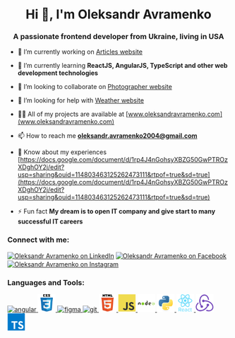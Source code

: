 <h1 align="center">Hi 👋, I'm Oleksandr Avramenko</h1>
<h3 align="center">A passionate frontend developer from Ukraine, living in USA</h3>

- 🔭 I’m currently working on [Articles website](https://github.com/aaavramenk0/articles-fullstack)

- 🌱 I’m currently learning **ReactJS, AngularJS, TypeScript and other web development technologies**

- 👯 I’m looking to collaborate on [Photographer website](https://github.com/aaavramenk0/photographer-website)

- 🤝 I’m looking for help with [Weather website](https://github.com/aaavramenk0/Weather-WebApp)

- 👨‍💻 All of my projects are available at [www.oleksandravramenko.com](www.oleksandravramenko.com)

- 📫 How to reach me **oleksandr.avramenko2004@gmail.com**

- 📄 Know about my experiences [https://docs.google.com/document/d/1rp4J4nGohsyXBZG50GwPTROzXDghOY2j/edit?usp=sharing&ouid=114803463125262473111&rtpof=true&sd=true](https://docs.google.com/document/d/1rp4J4nGohsyXBZG50GwPTROzXDghOY2j/edit?usp=sharing&ouid=114803463125262473111&rtpof=true&sd=true)

- ⚡ Fun fact **My dream is to open IT company and give start to many successful IT careers**

<h3 align="left">Connect with me:</h3>
<p align="left">
<a href="https://linkedin.com/in/oleksandr-avramenko" target="blank"><img align="center" src="https://raw.githubusercontent.com/rahuldkjain/github-profile-readme-generator/master/src/images/icons/Social/linked-in-alt.svg" alt="Oleksandr Avramenko on LinkedIn" height="30" width="40" /></a>
<a href="https://www.facebook.com/profile.php?id=100012455267566" target="blank"><img align="center" src="https://raw.githubusercontent.com/rahuldkjain/github-profile-readme-generator/master/src/images/icons/Social/facebook.svg" alt="Oleksandr Avramenko on Facebook" height="30" width="40" /></a>
<a href="https://www.instagram.com/_aaavramenko_/" target="blank"><img align="center" src="https://raw.githubusercontent.com/rahuldkjain/github-profile-readme-generator/master/src/images/icons/Social/instagram.svg" alt="Oleksandr Avramenko on Instagram" height="30" width="40" /></a>
</p>

<h3 align="left">Languages and Tools:</h3>
<p align="left"> <a href="https://angular.io" target="_blank" rel="noreferrer"> <img src="https://angular.io/assets/images/logos/angular/angular.svg" alt="angular" width="40" height="40"/> </a> <a href="https://www.w3schools.com/css/" target="_blank" rel="noreferrer"> <img src="https://raw.githubusercontent.com/devicons/devicon/master/icons/css3/css3-original-wordmark.svg" alt="css3" width="40" height="40"/> </a> <a href="https://www.figma.com/" target="_blank" rel="noreferrer"> <img src="https://www.vectorlogo.zone/logos/figma/figma-icon.svg" alt="figma" width="40" height="40"/> </a> <a href="https://git-scm.com/" target="_blank" rel="noreferrer"> <img src="https://www.vectorlogo.zone/logos/git-scm/git-scm-icon.svg" alt="git" width="40" height="40"/> </a> <a href="https://www.w3.org/html/" target="_blank" rel="noreferrer"> <img src="https://raw.githubusercontent.com/devicons/devicon/master/icons/html5/html5-original-wordmark.svg" alt="html5" width="40" height="40"/> </a> <a href="https://developer.mozilla.org/en-US/docs/Web/JavaScript" target="_blank" rel="noreferrer"> <img src="https://raw.githubusercontent.com/devicons/devicon/master/icons/javascript/javascript-original.svg" alt="javascript" width="40" height="40"/> </a> <a href="https://nodejs.org" target="_blank" rel="noreferrer"> <img src="https://raw.githubusercontent.com/devicons/devicon/master/icons/nodejs/nodejs-original-wordmark.svg" alt="nodejs" width="40" height="40"/> </a> <a href="https://www.python.org" target="_blank" rel="noreferrer"> <img src="https://raw.githubusercontent.com/devicons/devicon/master/icons/python/python-original.svg" alt="python" width="40" height="40"/> </a> <a href="https://reactjs.org/" target="_blank" rel="noreferrer"> <img src="https://raw.githubusercontent.com/devicons/devicon/master/icons/react/react-original-wordmark.svg" alt="react" width="40" height="40"/> </a> <a href="https://redux.js.org" target="_blank" rel="noreferrer"> <img src="https://raw.githubusercontent.com/devicons/devicon/master/icons/redux/redux-original.svg" alt="redux" width="40" height="40"/> </a> <a href="https://www.typescriptlang.org/" target="_blank" rel="noreferrer"> <img src="https://raw.githubusercontent.com/devicons/devicon/master/icons/typescript/typescript-original.svg" alt="typescript" width="40" height="40"/> </a> </p>

